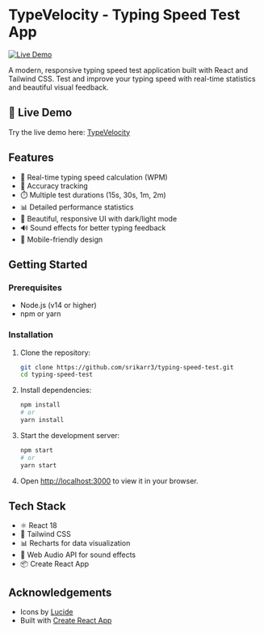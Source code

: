 # TypeVelocity - Typing Speed Test App

[![Live Demo](https://img.shields.io/badge/Live%20Demo-View%20Site-brightgreen)](https://typing-speed-test-one-delta.vercel.app/)

A modern, responsive typing speed test application built with React and Tailwind CSS. Test and improve your typing speed with real-time statistics and beautiful visual feedback.

## 🚀 Live Demo

Try the live demo here: [TypeVelocity](https://typing-speed-test-one-delta.vercel.app/)

## Features

- 🚀 Real-time typing speed calculation (WPM)
- 🎯 Accuracy tracking
- ⏱️ Multiple test durations (15s, 30s, 1m, 2m)
- 📊 Detailed performance statistics
- 🎨 Beautiful, responsive UI with dark/light mode
- 🔊 Sound effects for better typing feedback
- 📱 Mobile-friendly design

## Getting Started

### Prerequisites

- Node.js (v14 or higher)
- npm or yarn

### Installation

1. Clone the repository:
   ```bash
   git clone https://github.com/srikarr3/typing-speed-test.git
   cd typing-speed-test
   ```

2. Install dependencies:
   ```bash
   npm install
   # or
   yarn install
   ```

3. Start the development server:
   ```bash
   npm start
   # or
   yarn start
   ```

4. Open [http://localhost:3000](http://localhost:3000) to view it in your browser.

## Tech Stack

- ⚛️ React 18
- 🎨 Tailwind CSS
- 📊 Recharts for data visualization
- 🎵 Web Audio API for sound effects
- 📦 Create React App


## Acknowledgements

- Icons by [Lucide](https://lucide.dev/)
- Built with [Create React App](https://create-react-app.dev/)
